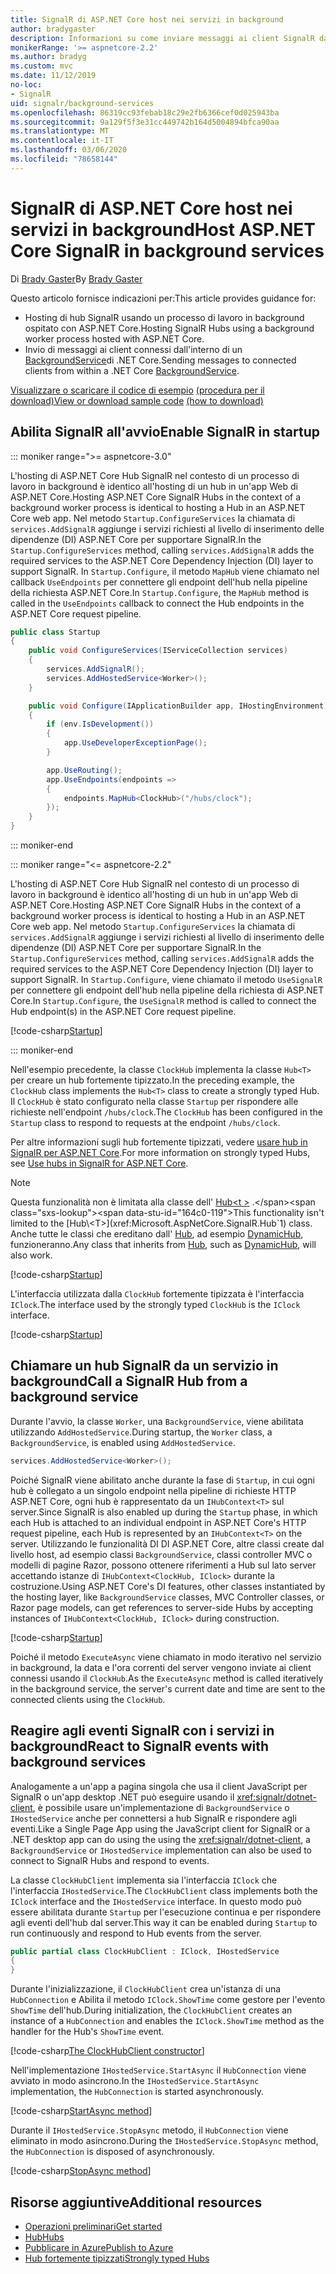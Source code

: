 ```yaml
---
title: SignalR di ASP.NET Core host nei servizi in background
author: bradygaster
description: Informazioni su come inviare messaggi ai client SignalR dalle classi BackgroundService di .NET Core.
monikerRange: '>= aspnetcore-2.2'
ms.author: bradyg
ms.custom: mvc
ms.date: 11/12/2019
no-loc:
- SignalR
uid: signalr/background-services
ms.openlocfilehash: 86319cc93febab18c29e2fb6366cef0d025943ba
ms.sourcegitcommit: 9a129f5f3e31cc449742b164d5004894bfca90aa
ms.translationtype: MT
ms.contentlocale: it-IT
ms.lasthandoff: 03/06/2020
ms.locfileid: "78658144"
---
```

# <a name="host-aspnet-core-opno-locsignalr-in-background-services"></a><span data-ttu-id="164c0-103">SignalR di ASP.NET Core host nei servizi in background</span><span class="sxs-lookup"><span data-stu-id="164c0-103">Host ASP.NET Core SignalR in background services</span></span>

<span data-ttu-id="164c0-104">Di [Brady Gaster](https://twitter.com/bradygaster)</span><span class="sxs-lookup"><span data-stu-id="164c0-104">By [Brady Gaster](https://twitter.com/bradygaster)</span></span>

<span data-ttu-id="164c0-105">Questo articolo fornisce indicazioni per:</span><span class="sxs-lookup"><span data-stu-id="164c0-105">This article provides guidance for:</span></span>

* <span data-ttu-id="164c0-106">Hosting di hub SignalR usando un processo di lavoro in background ospitato con ASP.NET Core.</span><span class="sxs-lookup"><span data-stu-id="164c0-106">Hosting SignalR Hubs using a background worker process hosted with ASP.NET Core.</span></span>
* <span data-ttu-id="164c0-107">Invio di messaggi ai client connessi dall'interno di un [BackgroundService](xref:Microsoft.Extensions.Hosting.BackgroundService)di .NET Core.</span><span class="sxs-lookup"><span data-stu-id="164c0-107">Sending messages to connected clients from within a .NET Core [BackgroundService](xref:Microsoft.Extensions.Hosting.BackgroundService).</span></span>

<span data-ttu-id="164c0-108">[Visualizzare o scaricare il codice di esempio](https://github.com/dotnet/AspNetCore.Docs/tree/master/aspnetcore/signalr/background-service/sample/) [(procedura per il download)](xref:index#how-to-download-a-sample)</span><span class="sxs-lookup"><span data-stu-id="164c0-108">[View or download sample code](https://github.com/dotnet/AspNetCore.Docs/tree/master/aspnetcore/signalr/background-service/sample/) [(how to download)](xref:index#how-to-download-a-sample)</span></span>

## <a name="enable-opno-locsignalr-in-startup"></a><span data-ttu-id="164c0-109">Abilita SignalR all'avvio</span><span class="sxs-lookup"><span data-stu-id="164c0-109">Enable SignalR in startup</span></span>

::: moniker range=">= aspnetcore-3.0"

<span data-ttu-id="164c0-110">L'hosting di ASP.NET Core Hub SignalR nel contesto di un processo di lavoro in background è identico all'hosting di un hub in un'app Web di ASP.NET Core.</span><span class="sxs-lookup"><span data-stu-id="164c0-110">Hosting ASP.NET Core SignalR Hubs in the context of a background worker process is identical to hosting a Hub in an ASP.NET Core web app.</span></span> <span data-ttu-id="164c0-111">Nel metodo `Startup.ConfigureServices` la chiamata di `services.AddSignalR` aggiunge i servizi richiesti al livello di inserimento delle dipendenze (DI) ASP.NET Core per supportare SignalR.</span><span class="sxs-lookup"><span data-stu-id="164c0-111">In the `Startup.ConfigureServices` method, calling `services.AddSignalR` adds the required services to the ASP.NET Core Dependency Injection (DI) layer to support SignalR.</span></span> <span data-ttu-id="164c0-112">In `Startup.Configure`, il metodo `MapHub` viene chiamato nel callback `UseEndpoints` per connettere gli endpoint dell'hub nella pipeline della richiesta ASP.NET Core.</span><span class="sxs-lookup"><span data-stu-id="164c0-112">In `Startup.Configure`, the `MapHub` method is called in the `UseEndpoints` callback to connect the Hub endpoints in the ASP.NET Core request pipeline.</span></span>

```csharp
public class Startup
{
    public void ConfigureServices(IServiceCollection services)
    {
        services.AddSignalR();
        services.AddHostedService<Worker>();
    }

    public void Configure(IApplicationBuilder app, IHostingEnvironment env)
    {
        if (env.IsDevelopment())
        {
            app.UseDeveloperExceptionPage();
        }

        app.UseRouting();
        app.UseEndpoints(endpoints =>
        {
            endpoints.MapHub<ClockHub>("/hubs/clock");
        });
    }
}
```

::: moniker-end

::: moniker range="<= aspnetcore-2.2"

<span data-ttu-id="164c0-113">L'hosting di ASP.NET Core Hub SignalR nel contesto di un processo di lavoro in background è identico all'hosting di un hub in un'app Web di ASP.NET Core.</span><span class="sxs-lookup"><span data-stu-id="164c0-113">Hosting ASP.NET Core SignalR Hubs in the context of a background worker process is identical to hosting a Hub in an ASP.NET Core web app.</span></span> <span data-ttu-id="164c0-114">Nel metodo `Startup.ConfigureServices` la chiamata di `services.AddSignalR` aggiunge i servizi richiesti al livello di inserimento delle dipendenze (DI) ASP.NET Core per supportare SignalR.</span><span class="sxs-lookup"><span data-stu-id="164c0-114">In the `Startup.ConfigureServices` method, calling `services.AddSignalR` adds the required services to the ASP.NET Core Dependency Injection (DI) layer to support SignalR.</span></span> <span data-ttu-id="164c0-115">In `Startup.Configure`, viene chiamato il metodo `UseSignalR` per connettere gli endpoint dell'hub nella pipeline della richiesta di ASP.NET Core.</span><span class="sxs-lookup"><span data-stu-id="164c0-115">In `Startup.Configure`, the `UseSignalR` method is called to connect the Hub endpoint(s) in the ASP.NET Core request pipeline.</span></span>

[!code-csharp[Startup](background-service/sample/Server/Startup.cs?name=Startup)]

::: moniker-end

<span data-ttu-id="164c0-116">Nell'esempio precedente, la classe `ClockHub` implementa la classe `Hub<T>` per creare un hub fortemente tipizzato.</span><span class="sxs-lookup"><span data-stu-id="164c0-116">In the preceding example, the `ClockHub` class implements the `Hub<T>` class to create a strongly typed Hub.</span></span> <span data-ttu-id="164c0-117">Il `ClockHub` è stato configurato nella classe `Startup` per rispondere alle richieste nell'endpoint `/hubs/clock`.</span><span class="sxs-lookup"><span data-stu-id="164c0-117">The `ClockHub` has been configured in the `Startup` class to respond to requests at the endpoint `/hubs/clock`.</span></span>

<span data-ttu-id="164c0-118">Per altre informazioni sugli hub fortemente tipizzati, vedere [usare hub in SignalR per ASP.NET Core](xref:signalr/hubs#strongly-typed-hubs).</span><span class="sxs-lookup"><span data-stu-id="164c0-118">For more information on strongly typed Hubs, see [Use hubs in SignalR for ASP.NET Core](xref:signalr/hubs#strongly-typed-hubs).</span></span>

> [!NOTE]
> <span data-ttu-id="164c0-119">Questa funzionalità non è limitata alla classe dell' [Hub\<t >](xref:Microsoft.AspNetCore.SignalR.Hub`1) .</span><span class="sxs-lookup"><span data-stu-id="164c0-119">This functionality isn't limited to the [Hub\<T>](xref:Microsoft.AspNetCore.SignalR.Hub`1) class.</span></span> <span data-ttu-id="164c0-120">Anche tutte le classi che ereditano dall' [Hub](xref:Microsoft.AspNetCore.SignalR.Hub), ad esempio [DynamicHub](xref:Microsoft.AspNetCore.SignalR.DynamicHub), funzioneranno.</span><span class="sxs-lookup"><span data-stu-id="164c0-120">Any class that inherits from [Hub](xref:Microsoft.AspNetCore.SignalR.Hub), such as [DynamicHub](xref:Microsoft.AspNetCore.SignalR.DynamicHub), will also work.</span></span>

[!code-csharp[Startup](background-service/sample/Server/ClockHub.cs?name=ClockHub)]

<span data-ttu-id="164c0-121">L'interfaccia utilizzata dalla `ClockHub` fortemente tipizzata è l'interfaccia `IClock`.</span><span class="sxs-lookup"><span data-stu-id="164c0-121">The interface used by the strongly typed `ClockHub` is the `IClock` interface.</span></span>

[!code-csharp[Startup](background-service/sample/HubServiceInterfaces/IClock.cs?name=IClock)]

## <a name="call-a-opno-locsignalr-hub-from-a-background-service"></a><span data-ttu-id="164c0-122">Chiamare un hub SignalR da un servizio in background</span><span class="sxs-lookup"><span data-stu-id="164c0-122">Call a SignalR Hub from a background service</span></span>

<span data-ttu-id="164c0-123">Durante l'avvio, la classe `Worker`, una `BackgroundService`, viene abilitata utilizzando `AddHostedService`.</span><span class="sxs-lookup"><span data-stu-id="164c0-123">During startup, the `Worker` class, a `BackgroundService`, is enabled using `AddHostedService`.</span></span>

```csharp
services.AddHostedService<Worker>();
```

<span data-ttu-id="164c0-124">Poiché SignalR viene abilitato anche durante la fase di `Startup`, in cui ogni hub è collegato a un singolo endpoint nella pipeline di richieste HTTP ASP.NET Core, ogni hub è rappresentato da un `IHubContext<T>` sul server.</span><span class="sxs-lookup"><span data-stu-id="164c0-124">Since SignalR is also enabled up during the `Startup` phase, in which each Hub is attached to an individual endpoint in ASP.NET Core's HTTP request pipeline, each Hub is represented by an `IHubContext<T>` on the server.</span></span> <span data-ttu-id="164c0-125">Utilizzando le funzionalità DI DI ASP.NET Core, altre classi create dal livello host, ad esempio classi `BackgroundService`, classi controller MVC o modelli di pagine Razor, possono ottenere riferimenti a Hub sul lato server accettando istanze di `IHubContext<ClockHub, IClock>` durante la costruzione.</span><span class="sxs-lookup"><span data-stu-id="164c0-125">Using ASP.NET Core's DI features, other classes instantiated by the hosting layer, like `BackgroundService` classes, MVC Controller classes, or Razor page models, can get references to server-side Hubs by accepting instances of `IHubContext<ClockHub, IClock>` during construction.</span></span>

[!code-csharp[Startup](background-service/sample/Server/Worker.cs?name=Worker)]

<span data-ttu-id="164c0-126">Poiché il metodo `ExecuteAsync` viene chiamato in modo iterativo nel servizio in background, la data e l'ora correnti del server vengono inviate ai client connessi usando il `ClockHub`.</span><span class="sxs-lookup"><span data-stu-id="164c0-126">As the `ExecuteAsync` method is called iteratively in the background service, the server's current date and time are sent to the connected clients using the `ClockHub`.</span></span>

## <a name="react-to-opno-locsignalr-events-with-background-services"></a><span data-ttu-id="164c0-127">Reagire agli eventi SignalR con i servizi in background</span><span class="sxs-lookup"><span data-stu-id="164c0-127">React to SignalR events with background services</span></span>

<span data-ttu-id="164c0-128">Analogamente a un'app a pagina singola che usa il client JavaScript per SignalR o un'app desktop .NET può eseguire usando il <xref:signalr/dotnet-client>, è possibile usare un'implementazione di `BackgroundService` o `IHostedService` anche per connettersi a hub SignalR e rispondere agli eventi.</span><span class="sxs-lookup"><span data-stu-id="164c0-128">Like a Single Page App using the JavaScript client for SignalR or a .NET desktop app can do using the using the <xref:signalr/dotnet-client>, a `BackgroundService` or `IHostedService` implementation can also be used to connect to SignalR Hubs and respond to events.</span></span>

<span data-ttu-id="164c0-129">La classe `ClockHubClient` implementa sia l'interfaccia `IClock` che l'interfaccia `IHostedService`.</span><span class="sxs-lookup"><span data-stu-id="164c0-129">The `ClockHubClient` class implements both the `IClock` interface and the `IHostedService` interface.</span></span> <span data-ttu-id="164c0-130">In questo modo può essere abilitata durante `Startup` per l'esecuzione continua e per rispondere agli eventi dell'hub dal server.</span><span class="sxs-lookup"><span data-stu-id="164c0-130">This way it can be enabled during `Startup` to run continuously and respond to Hub events from the server.</span></span>

```csharp
public partial class ClockHubClient : IClock, IHostedService
{
}
```

<span data-ttu-id="164c0-131">Durante l'inizializzazione, il `ClockHubClient` crea un'istanza di una `HubConnection` e Abilita il metodo `IClock.ShowTime` come gestore per l'evento `ShowTime` dell'hub.</span><span class="sxs-lookup"><span data-stu-id="164c0-131">During initialization, the `ClockHubClient` creates an instance of a `HubConnection` and enables the `IClock.ShowTime` method as the handler for the Hub's `ShowTime` event.</span></span>

[!code-csharp[The ClockHubClient constructor](background-service/sample/Clients.ConsoleTwo/ClockHubClient.cs?name=ClockHubClientCtor)]

<span data-ttu-id="164c0-132">Nell'implementazione `IHostedService.StartAsync` il `HubConnection` viene avviato in modo asincrono.</span><span class="sxs-lookup"><span data-stu-id="164c0-132">In the `IHostedService.StartAsync` implementation, the `HubConnection` is started asynchronously.</span></span>

[!code-csharp[StartAsync method](background-service/sample/Clients.ConsoleTwo/ClockHubClient.cs?name=StartAsync)]

<span data-ttu-id="164c0-133">Durante il `IHostedService.StopAsync` metodo, il `HubConnection` viene eliminato in modo asincrono.</span><span class="sxs-lookup"><span data-stu-id="164c0-133">During the `IHostedService.StopAsync` method, the `HubConnection` is disposed of asynchronously.</span></span>

[!code-csharp[StopAsync method](background-service/sample/Clients.ConsoleTwo/ClockHubClient.cs?name=StopAsync)]

## <a name="additional-resources"></a><span data-ttu-id="164c0-134">Risorse aggiuntive</span><span class="sxs-lookup"><span data-stu-id="164c0-134">Additional resources</span></span>

* [<span data-ttu-id="164c0-135">Operazioni preliminari</span><span class="sxs-lookup"><span data-stu-id="164c0-135">Get started</span></span>](xref:tutorials/signalr)
* [<span data-ttu-id="164c0-136">Hub</span><span class="sxs-lookup"><span data-stu-id="164c0-136">Hubs</span></span>](xref:signalr/hubs)
* [<span data-ttu-id="164c0-137">Pubblicare in Azure</span><span class="sxs-lookup"><span data-stu-id="164c0-137">Publish to Azure</span></span>](xref:signalr/publish-to-azure-web-app)
* [<span data-ttu-id="164c0-138">Hub fortemente tipizzati</span><span class="sxs-lookup"><span data-stu-id="164c0-138">Strongly typed Hubs</span></span>](xref:signalr/hubs#strongly-typed-hubs)
